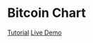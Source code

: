 # Bitcoin Chart

[Tutorial](https://codedaily.io/tutorials/39/Make-a-Beautiful-Interactive-Bitcoin-Price-Chart-with-React-D3-and-VX)
[Live Demo](https://codesandbox.io/s/github/codedailyio/bitcoin_chart)